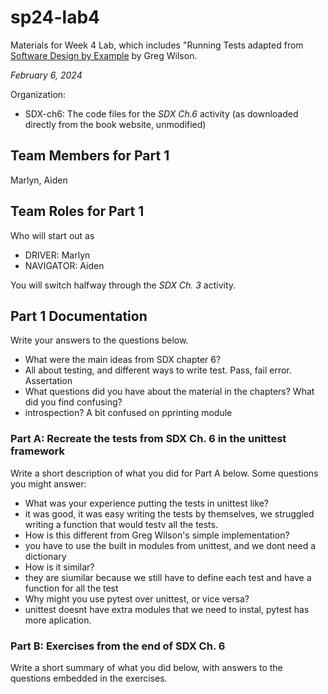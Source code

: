 # sp24-lab4
Materials for Week 4 Lab, which includes "Running Tests adapted from [Software Design by Example](https://third-bit.com/sdxpy/) by Greg Wilson.

_February 6, 2024_

Organization:
* SDX-ch6: The code files for the _SDX Ch.6_ activity (as downloaded directly from the book website, unmodified) 

## Team Members for Part 1
Marlyn, Aiden

## Team Roles for Part 1
Who will start out as
* DRIVER: Marlyn
* NAVIGATOR: Aiden

You will switch halfway through the _SDX Ch. 3_ activity.

## Part 1 Documentation

Write your answers to the questions below.

* What were the main ideas from SDX chapter 6?
* All about testing, and different ways to write test. Pass, fail error. Assertation 
* What questions did you have about the material in the chapters? What did you find confusing?
* introspection? A bit confused on pprinting module

### Part A: Recreate the tests from SDX Ch. 6 in the unittest framework

Write a short description of what you did for Part A below. Some questions you might answer: 
* What was your experience putting the tests in unittest like?
* it was good, it was easy writing the tests by themselves, we struggled writing a function that would testv all the tests.
* How is this different from Greg Wilson's simple implementation?
* you have to use the built in modules from unittest, and we dont need a dictionary 
* How is it similar?
* they are siumilar because we still have to define each test and have a function for all the test
* Why might you use pytest over unittest, or vice versa?
* unittest doesnt have extra modules that we need to instal, pytest has more aplication.

### Part B: Exercises from the end of SDX Ch. 6

Write a short summary of what you did below, with answers to the questions embedded in the exercises.
